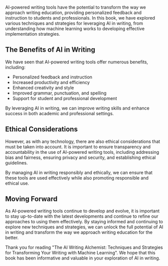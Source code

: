 
AI-powered writing tools have the potential to transform the way we approach writing education, providing personalized feedback and instruction to students and professionals. In this book, we have explored various techniques and strategies for leveraging AI in writing, from understanding how machine learning works to developing effective implementation strategies.

The Benefits of AI in Writing
-----------------------------

We have seen that AI-powered writing tools offer numerous benefits, including:

* Personalized feedback and instruction
* Increased productivity and efficiency
* Enhanced creativity and style
* Improved grammar, punctuation, and spelling
* Support for student and professional development

By leveraging AI in writing, we can improve writing skills and enhance success in both academic and professional settings.

Ethical Considerations
----------------------

However, as with any technology, there are also ethical considerations that must be taken into account. It is important to ensure transparency and accountability in the use of AI-powered writing tools, including addressing bias and fairness, ensuring privacy and security, and establishing ethical guidelines.

By managing AI in writing responsibly and ethically, we can ensure that these tools are used effectively while also promoting responsible and ethical use.

Moving Forward
--------------

As AI-powered writing tools continue to develop and evolve, it is important to stay up-to-date with the latest developments and continue to refine our approaches to using them effectively. By staying informed and continuing to explore new techniques and strategies, we can unlock the full potential of AI in writing and transform the way we approach writing education for the better.

Thank you for reading "The AI Writing Alchemist: Techniques and Strategies for Transforming Your Writing with Machine Learning". We hope that this book has been informative and valuable in your exploration of AI in writing.